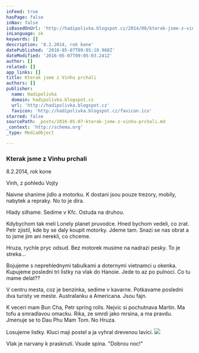 ```yaml
---
inFeed: true
hasPage: false
inNav: false
isBasedOnUrl: 'http://hadipolivka.blogspot.cz/2014/08/kterak-jsme-z-vinhu-prchali.html'
inLanguage: sk
keywords: []
description: '8.2.2014, rok kone'
datePublished: '2016-05-07T09:05:10.968Z'
dateModified: '2016-05-07T09:05:03.241Z'
author: []
related: []
app_links: []
title: Kterak jsme z Vinhu prchali
authors: []
publisher:
  name: Hadipolivka
  domain: hadipolivka.blogspot.cz
  url: 'http://hadipolivka.blogspot.cz'
  favicon: 'http://hadipolivka.blogspot.cz/favicon.ico'
starred: false
sourcePath: _posts/2016-05-07-kterak-jsme-z-vinhu-prchali.md
_context: 'http://schema.org'
_type: MediaObject

---
```

### Kterak jsme z Vinhu prchali

8.2.2014, rok kone

Vinh, z pohledu Vojty

Naivne shanime jidlo a motorku. K dostani jsou pouze trezory, mobily, nabytek a repraky. No to je dira.

Hlady silhame. Sedime v Kfc. Ostuda na druhou.

Kdybychom tak meli Lonely planet pruvodce. Hned bychom vedeli, co zrat. Petr zjistil, kde by se daly koupit motorky. Jdeme tam. Snazi se nas obrat a to jsme jim ani nerekli, co chceme.

Hruza, rychle pryc odsud. Bez motorek musime na nadrazi pesky. To je streka... 

Bojujeme s neprehlednymi tabulkami a doternymi vietnamci u okenka. Kupujeme posledni tri listky na vlak do Hanoie. Jede to az po pulnoci. Co tu mame delat??

V centru mesta, coz je benzinka, sedime v kavarne. Potkavame posledni dva turisty ve meste. Australanku a Americana. Jsou fajn.

K veceri mam Bun Cha, Petr spring rolls. Nejvic si pochutnava Martin. Ma tofu a smradlavou omacku. Rika, ze smrdi jako mrsina, a ma pravdu. Jmenuje se to Dau Phu Mam Tom. No Hruza.

Losujeme listky. Kluci maji postel a ja vyhral drevenou lavici.
![](https://the-grid-user-content.s3-us-west-2.amazonaws.com/b3574b34-bd1e-490f-a09b-47f4ba94102f.jpg)

Vlak je narvany k prasknuti. Vsude spina. "Dobrou noc!"